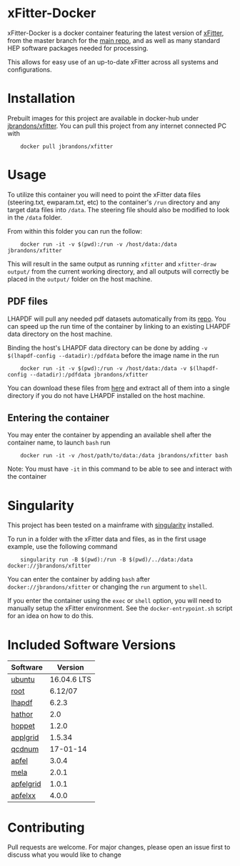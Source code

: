 
# xFitter-Docker
xFitter-Docker is a docker container featuring the latest version of [xFitter](https://www.xfitter.org/xFitter/), from the master branch for the [main repo](https://gitlab.cern.ch/fitters/xfitter), and as well as many standard HEP software packages needed for processing.

This allows for easy use of an up-to-date xFitter across all systems and configurations.

# Installation
Prebuilt images for this project are available in docker-hub under [jbrandons/xfitter](https://hub.docker.com/r/jbrandons/xfitter). You can pull this project from any internet connected PC with
```
    docker pull jbrandons/xfitter
```

# Usage
To utilize this container you will need to point the xFitter data files (steering.txt, ewparam.txt, etc) to the container's `/run` directory and any target data files into `/data`. The steering file should also be modified to look in the `/data` folder.

From within this folder you can run the follow:
```
    docker run -it -v $(pwd):/run -v /host/data:/data jbrandons/xfitter
```
This will result in the same output as running  `xfitter` and `xfitter-draw output/` from the current working directory, and all outputs will correctly be placed in the `output/` folder on the host machine.

## PDF files
LHAPDF will pull any needed pdf datasets automatically from its [repo](http://lhapdfsets.web.cern.ch/lhapdfsets/current/).
You can speed up the run time of the container by linking to an existing LHAPDF data directory on the host machine.

Binding the host's LHAPDF data directory can be done by adding `-v $(lhapdf-config --datadir):/pdfdata` before the image name in the run

```
    docker run -it -v $(pwd):/run -v /host/data:/data -v $(lhapdf-config --datadir):/pdfdata jbrandons/xfitter
```

 You can download these files from [here](http://lhapdfsets.web.cern.ch/lhapdfsets/current/) and extract all of them into a single directory if you do not have LHAPDF installed on the host machine.

## Entering the container
You may enter the container by appending an available shell after the container name, to launch `bash` run
```
    docker run -it -v /host/path/to/data:/data jbrandons/xfitter bash
```
Note: You must have `-it` in this command to be able to see and interact with the container

# Singularity
This project has been tested on a mainframe with [singularity](https://sylabs.io/docs/) installed.

To run in a folder with the xFitter data and files, as in the first usage example, use the following command
```
    singularity run -B $(pwd):/run -B $(pwd)/../data:/data docker://jbrandons/xfitter
```

You can enter the container by adding `bash` after `docker://jbrandons/xfitter` or changing the `run` argument to `shell`. 

If you enter the container using the `exec` or `shell` option, you will need to manually setup the xFitter environment. See the `docker-entrypoint.sh` script for an idea on how to do this.

# Included Software Versions
|Software|Version|
|--------|-------|
|[ubuntu](https://ubuntu.com/)|16.04.6 LTS|
|[root](https://root.cern.ch/)|6.12/07|
|[lhapdf](https://lhapdf.hepforge.org/)|6.2.3|
|[hathor](https://www-zeuthen.desy.de/~moch/hathor/)|2.0|
|[hoppet](https://hoppet.hepforge.org)|1.2.0|
|[applgrid](https://applgrid.hepforge.org/)|1.5.34|
|[qcdnum](https://www.nikhef.nl/~h24/qcdnum/)|17-01-14|
|[apfel](https://apfel.hepforge.org/)|3.0.4|
|[mela](https://apfel.hepforge.org/mela.html)|2.0.1|
|[apfelgrid](https://github.com/zenaiev/APFELgrid)|1.0.1|
|[apfelxx](https://github.com/vbertone/apfelxx/)|4.0.0|

# Contributing
Pull requests are welcome. For major changes, please open an issue first to discuss what you would like to change